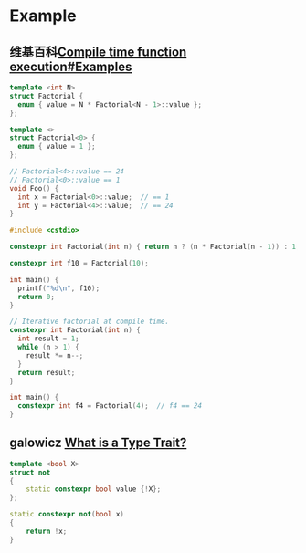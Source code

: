 # Example

## 维基百科[Compile time function execution#Examples](https://en.wikipedia.org/wiki/Compile_time_function_execution)



```c++
template <int N>
struct Factorial {
  enum { value = N * Factorial<N - 1>::value };
};

template <>
struct Factorial<0> {
  enum { value = 1 };
};

// Factorial<4>::value == 24
// Factorial<0>::value == 1
void Foo() {
  int x = Factorial<0>::value;  // == 1
  int y = Factorial<4>::value;  // == 24
}
```

```c++
#include <cstdio>

constexpr int Factorial(int n) { return n ? (n * Factorial(n - 1)) : 1; }

constexpr int f10 = Factorial(10);

int main() {
  printf("%d\n", f10);
  return 0;
}
```

```c++
// Iterative factorial at compile time.
constexpr int Factorial(int n) {
  int result = 1;
  while (n > 1) {
    result *= n--;
  }
  return result;
}

int main() {
  constexpr int f4 = Factorial(4);  // f4 == 24
}
```

## galowicz [What is a Type Trait?](https://blog.galowicz.de/2016/02/18/what_is_a_type_trait/)

```c++
template <bool X>
struct not
{
    static constexpr bool value {!X};
};
```



```c++
static constexpr not(bool x) 
{
    return !x;
}
```